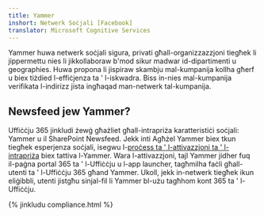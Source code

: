 ```yaml
---
title: Yammer
inshort: Netwerk Soċjali [Facebook]
translator: Microsoft Cognitive Services
---
```


Yammer huwa netwerk soċjali sigura, privati għall-organizzazzjoni tiegħek li jippermettu nies li jikkollaboraw b'mod sikur madwar id-dipartimenti u geographies. Huwa propona li jispiraw skambju mal-kumpanija kollha għerf u biex tiżdied l-effiċjenza ta ' l-iskwadra. Biss in-nies mal-kumpanija verifikata l-indirizz jista ingħaqad man-netwerk tal-kumpanija.

## Newsfeed jew Yammer?
Uffiċċju 365 jinkludi żewġ għażliet għall-intrapriża karatteristiċi soċjali: Yammer u il SharePoint Newsfeed. Jekk inti Agħżel Yammer biex tkun tiegħek esperjenza soċjali, isegwu l-[proċess ta ' l-attivazzjoni ta ' l-intrapriża](https://support.office.com/en-us/article/Enterprise-Activation-process-4f924c74-87d2-49d0-a4f6-cba3ce2b0e7c) biex tattiva l-Yammer. Wara l-attivazzjoni, tajl Yammer jidher fuq il-paġna portal 365 ta ' l-Uffiċċju u l-app launcher, tagħmilha faċli għall-utenti ta ' l-Uffiċċju 365 għand Yammer. Ukoll, jekk in-netwerk tiegħek ikun eliġibbli, utenti jistgħu sinjal-fil li Yammer bl-użu tagħhom kont 365 ta ' l-Uffiċċju.

{% jinkludu compliance.html %}


